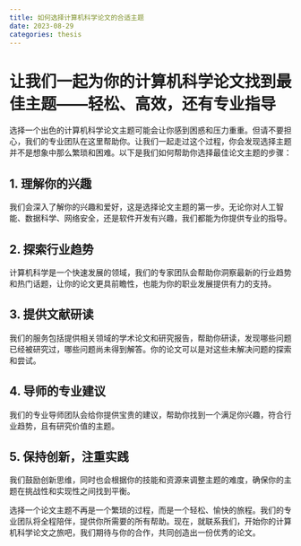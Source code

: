 ```yaml
---
title: 如何选择计算机科学论文的合适主题
date: 2023-08-29
categories: thesis
---
```


# 让我们一起为你的计算机科学论文找到最佳主题——轻松、高效，还有专业指导

选择一个出色的计算机科学论文主题可能会让你感到困惑和压力重重。但请不要担心，我们的专业团队在这里帮助你。让我们一起走过这个过程，你会发现选择主题并不是想象中那么繁琐和困难。以下是我们如何帮助你选择最佳论文主题的步骤：

## 1. 理解你的兴趣

我们会深入了解你的兴趣和爱好，这是选择论文主题的第一步。无论你对人工智能、数据科学、网络安全，还是软件开发有兴趣，我们都能为你提供专业的指导。

## 2. 探索行业趋势

计算机科学是一个快速发展的领域，我们的专家团队会帮助你洞察最新的行业趋势和热门话题，让你的论文更具前瞻性，也能为你的职业发展提供有力的支持。

## 3. 提供文献研读

我们的服务包括提供相关领域的学术论文和研究报告，帮助你研读，发现哪些问题已经被研究过，哪些问题尚未得到解答。你的论文可以是对这些未解决问题的探索和尝试。

## 4. 导师的专业建议

我们的专业导师团队会给你提供宝贵的建议，帮助你找到一个满足你兴趣，符合行业趋势，且有研究价值的主题。

## 5. 保持创新，注重实践

我们鼓励创新思维，同时也会根据你的技能和资源来调整主题的难度，确保你的主题在挑战性和实现性之间找到平衡。

选择一个论文主题不再是一个繁琐的过程，而是一个轻松、愉快的旅程。我们的专业团队将全程陪伴，提供你所需要的所有帮助。现在，就联系我们，开始你的计算机科学论文之旅吧，我们期待与你的合作，共同创造出一份优秀的论文。